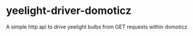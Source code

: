# yeelight-driver-domoticz
A simple http api to drive yeelight bulbs from GET requests within domoticz
